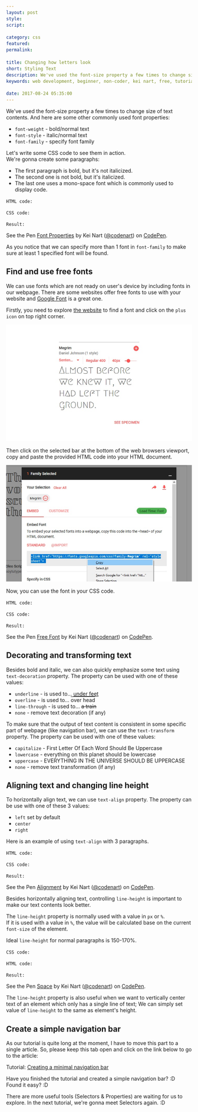 ```yaml
---
layout: post
style:
script:

category: css
featured:
permalink:

title: Changing how letters look
short: Styling Text
description: We've used the font-size property a few times to change size of text contents. <br>Let's take a quick look at some basic text styling properties. <br>Later, we'll create a simple navigation bar.
keywords: web development, beginner, non-coder, kei nart, free, tutorial, coding, programming, code nart, css, styling text, font-family, font-size, font-weight, font-style, text-align, line-height

date: 2017-08-24 05:35:00
---
```


We've used the font-size property a few times to change size of text contents.
And here are some other commonly used font properties:

- `font-weight` - bold/normal text
- `font-style` - italic/normal text
- `font-family` - specify font family

Let's write some CSS code to see them in action.  
We're gonna create some paragraphs:

- The first paragraph is bold, but it's not italicized.
- The second one is not bold, but it's italicized.
- The last one uses a mono-space font which is commonly used to display code.

`HTML code:`
<script src="https://gist.github.com/codenart/2ff6e9a6e50c1ae3971b189669d1644e.js"></script>

`CSS code:`
<script src="https://gist.github.com/codenart/5174a3366ddd82b22d7145011dcb011a.js"></script>

`Result:`

<p data-height="500" data-theme-id="light" data-slug-hash="pWgmRX"
   data-default-tab="result" data-user="codenart" data-embed-version="2"
   data-pen-title="Font Properties" class="codepen">
   See the Pen <a href="https://codepen.io/codenart/pen/pWgmRX/">Font Properties</a>
   by Kei Nart (<a href="https://codepen.io/codenart">@codenart</a>) on
   <a href="https://codepen.io">CodePen</a>.
</p>
<script async src="https://production-assets.codepen.io/assets/embed/ei.js"></script>

As you notice that we can specify more than 1 font in `font-family` to make sure
at least 1 specified font will be found.

## Find and use free fonts

We can use fonts which are not ready on user's device by including fonts in our
webpage. There are some websites offer free fonts to use with your website and
[Google Font](https://fonts.google.com/ "ext") is a great one.

Firstly, you need to explore [the website](https://fonts.google.com/ "ext") to
find a font and click on the `plus icon` on top right corner.

![choose font](/images/css/8/find.jpg)

Then click on the selected bar at the bottom of the web browsers viewport, copy
and paste the provided HTML code into your HTML document.

![link to document](/images/css/8/link.jpg)

Now, you can use the font in your CSS code.

`HTML code:`
<script src="https://gist.github.com/codenart/3e1d601ebd392166fcf253b82c5f5db9.js">
</script>

`CSS code:`
<script src="https://gist.github.com/codenart/200754ba827b5e91ae45f02f742c1dd8.js">
</script>

`Result:`
<p data-height="500" data-theme-id="light" data-slug-hash="oGyzWW"
   data-default-tab="result" data-user="codenart" data-embed-version="2"
   data-pen-title="Free Font" class="codepen">
   See the Pen <a href="https://codepen.io/codenart/pen/oGyzWW/">Free Font</a>
   by Kei Nart (<a href="https://codepen.io/codenart">@codenart</a>) on
   <a href="https://codepen.io">CodePen</a>.
</p>
<script async src="https://production-assets.codepen.io/assets/embed/ei.js"></script>

## Decorating and transforming text

Besides bold and italic, we can also quickly emphasize some text using
`text-decoration` property. The property can be used with one of these values:

- `underline` - is used to... <span style="text-decoration: underline">under feet</span>
- `overline` - is used to... <span style="text-decoration: overline">over head</span>
- `line-through` - is used to... <span style="text-decoration: line-through">a train</span>
- `none` - remove text decoration (if any)

To make sure that the output of text content is consistent in some specific part
of webpage (like navigation bar), we can use the `text-transform` property. The
property can be used with one of these values:

- `capitalize` - <span style="text-transform: capitalize">first letter of each word should be uppercase</span>
- `lowercase` - <span style="text-transform: lowercase">everything on this planet should be lowercase</span>
- `uppercase` - <span style="text-transform: uppercase">everything in the universe should be uppercase</span>
- `none` - remove text transformation (if any)

## Aligning text and changing line height

To horizontally align text, we can use `text-align` property. The property can
be use with one of these 3 values:

- `left` set by default
- `center`
- `right`

Here is an example of using `text-align` with 3 paragraphs.

`HTML code:`
<script src="https://gist.github.com/codenart/7b75fdbe1fb6001b1ac714cd4660b805.js"></script>

`CSS code:`
<script src="https://gist.github.com/codenart/fc5904f2f6092c1452c0af247eeb5196.js"></script>

`Result:`
<p data-height="500" data-theme-id="light" data-slug-hash="RLJGoj"
   data-default-tab="result" data-user="codenart" data-embed-version="2"
   data-pen-title="Alignment" class="codepen">
   See the Pen <a href="https://codepen.io/codenart/pen/RLJGoj/">Alignment</a>
   by Kei Nart (<a href="https://codepen.io/codenart">@codenart</a>) on
   <a href="https://codepen.io">CodePen</a>.
</p>
<script async src="https://production-assets.codepen.io/assets/embed/ei.js"></script>

Besides horizontally aligning text, controlling `line-height` is important to
make our text contents look better.  

The `line-height` property is normally used with a value in `px` or `%`.  
If it is used with a value in `%`, the value will be calculated base on the
current `font-size` of the element.

Ideal `line-height` for normal paragraphs is 150-170%.  

`CSS code:`
<script src="https://gist.github.com/codenart/899634f6c687f81167242d35fdb7878a.js"></script>

`HTML code:`
<script src="https://gist.github.com/codenart/e86e2c809ad915aa1a08d4ff293c1170.js"></script>

`Result:`
<p data-height="500" data-theme-id="light" data-slug-hash="eGKdGN"
   data-default-tab="result" data-user="codenart" data-embed-version="2"
   data-pen-title="Space" class="codepen">
   See the Pen <a href="https://codepen.io/codenart/pen/eGKdGN/">Space</a>
   by Kei Nart (<a href="https://codepen.io/codenart">@codenart</a>) on
   <a href="https://codepen.io">CodePen</a>.
</p>
<script async src="https://production-assets.codepen.io/assets/embed/ei.js"></script>

The `line-height` property is also useful when we want to vertically center text
of an element which only has a single line of text; We can simply set value of
`line-height` to the same as element's height.

## Create a simple navigation bar

As our tutorial is quite long at the moment, I have to move this part to a
single article. So, please keep this tab open and click on the link below to
go to the article:

Tutorial:
[Creating a minimal navigation bar](http://codenart.github.io/sample/2017/09/03/sample-1-simple-navbar.html "ext")

Have you finished the tutorial and created a simple navigation bar? :D  
Found it easy? :D  

There are more useful tools (Selectors & Properties) are waiting for us to explore.
In the next tutorial, we're gonna meet Selectors again. :D
